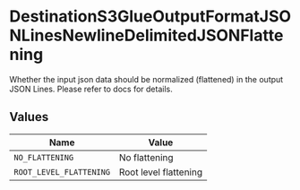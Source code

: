 # DestinationS3GlueOutputFormatJSONLinesNewlineDelimitedJSONFlattening

Whether the input json data should be normalized (flattened) in the output JSON Lines. Please refer to docs for details.


## Values

| Name                    | Value                   |
| ----------------------- | ----------------------- |
| `NO_FLATTENING`         | No flattening           |
| `ROOT_LEVEL_FLATTENING` | Root level flattening   |